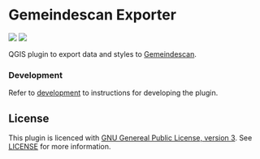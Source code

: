# Gemeindescan Exporter
![](https://github.com/GispoCoding/gemeindescan-exporter/workflows/Test/badge.svg)
![](https://github.com/GispoCoding/gemeindescan-exporter/workflows/Release/badge.svg)

QGIS plugin to export data and styles to [Gemeindescan](https://gemeindescan.ch/de/).


### Development

Refer to [development](docs/development.md) to instructions for developing the plugin.

## License
This plugin is licenced with 
[GNU Genereal Public License, version 3](https://www.gnu.org/licenses/gpl-3.0.html). 
See [LICENSE](LICENSE) for more information.
